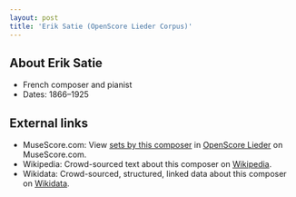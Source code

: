 ```yaml
---
layout: post
title: 'Erik Satie (OpenScore Lieder Corpus)'
---
```


## About Erik Satie

- French composer and pianist
- Dates: 1866–1925

## External links

- MuseScore.com: View [sets by this composer] in [OpenScore Lieder] on MuseScore.com.
- Wikipedia: Crowd-sourced text about this composer on [Wikipedia].
- Wikidata: Crowd-sourced, structured, linked data about this composer on [Wikidata].

[Wikipedia]: https://en.wikipedia.org/wiki/Erik_Satie
[Wikidata]: https://www.wikidata.org/wiki/Q187192
[sets by this composer]: https://musescore.com/openscore-lieder-corpus/sets?order=title&text=Satie,+Erik
[OpenScore Lieder]: https://musescore.com/openscore-lieder-corpus

